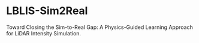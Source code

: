 # LBLIS-Sim2Real
Toward Closing the Sim-to-Real Gap: A Physics-Guided Learning Approach for LiDAR Intensity Simulation.
